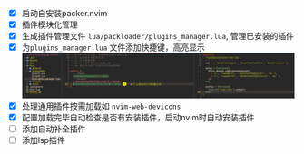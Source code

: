 - [x] 启动自安装packer.nvim
- [x] 插件模块化管理
- [x] 生成插件管理文件 `lua/packloader/plugins_manager.lua`, 管理已安装的插件
- [x] 为`plugins_manager.lua` 文件添加快捷键，高亮显示
![](../assets/plugins_manager.png)
- [x] 处理通用插件按需加载如 `nvim-web-devicons`
- [x] 配置加载完毕自动检查是否有安装插件，启动nvim时自动安装插件
- [ ] 添加自动补全插件
- [ ] 添加lsp插件
